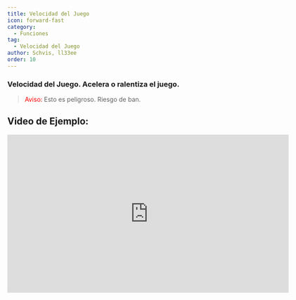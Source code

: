 ```yaml
---
title: Velocidad del Juego
icon: forward-fast
category:
  - Funciones
tag:
  - Velocidad del Juego
author: Schvis, ll33ee
order: 10
---
```


### Velocidad del Juego. Acelera o ralentiza el juego.

><span style="color:red;">Aviso:</span> Esto es peligroso. Riesgo de ban.

## Video de Ejemplo:

<div class="iframe-container"><iframe width="640" height="360" src="https://www.youtube.com/embed/MzXhudYkaDg?list=PL5eI1Tb64p56g27qfYk7VuFTz4FK6YrKa" title="Korepi - Game Speed" frameborder="0" allow="accelerometer; autoplay; clipboard-write; encrypted-media; gyroscope; picture-in-picture; web-share" allowfullscreen></iframe></div>
